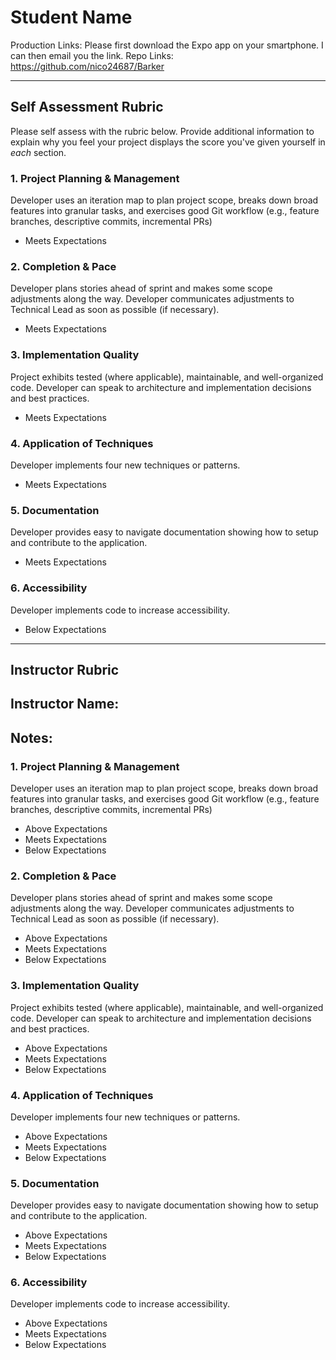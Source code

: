 # Student Name

Production Links: Please first download the Expo app on your smartphone. I can then email you the link. 
Repo Links: https://github.com/nico24687/Barker

-----------

## Self Assessment Rubric

Please self assess with the rubric below. Provide additional information to explain why you feel your project displays the score you've given yourself in _each_ section.

### 1. Project Planning & Management

Developer uses an iteration map to plan project scope, breaks down broad features into granular tasks, and exercises good Git workflow (e.g., feature branches, descriptive commits, incremental PRs)


- Meets Expectations


### 2. Completion & Pace

Developer plans stories ahead of sprint and makes some scope adjustments along the way. Developer communicates adjustments to Technical Lead as soon as possible (if necessary).


- Meets Expectations


### 3. Implementation Quality

Project exhibits tested (where applicable), maintainable, and well-organized code. Developer can speak to architecture and implementation decisions and best practices.


- Meets Expectations


### 4. Application of Techniques

Developer implements four new techniques or patterns.


- Meets Expectations


### 5. Documentation

Developer provides easy to navigate documentation showing how to setup and contribute to the application.


- Meets Expectations


### 6. Accessibility

Developer implements code to increase accessibility.


- Below Expectations

-----------

## Instructor Rubric

## Instructor Name:

## Notes:

### 1. Project Planning & Management

Developer uses an iteration map to plan project scope, breaks down broad features into granular tasks, and exercises good Git workflow (e.g., feature branches, descriptive commits, incremental PRs)

- Above Expectations
- Meets Expectations
- Below Expectations

### 2. Completion & Pace

Developer plans stories ahead of sprint and makes some scope adjustments along the way. Developer communicates adjustments to Technical Lead as soon as possible (if necessary).

- Above Expectations
- Meets Expectations
- Below Expectations

### 3. Implementation Quality

Project exhibits tested (where applicable), maintainable, and well-organized code. Developer can speak to architecture and implementation decisions and best practices.

- Above Expectations
- Meets Expectations
- Below Expectations

### 4. Application of Techniques

Developer implements four new techniques or patterns.

- Above Expectations
- Meets Expectations
- Below Expectations

### 5. Documentation

Developer provides easy to navigate documentation showing how to setup and contribute to the application.

- Above Expectations
- Meets Expectations
- Below Expectations

### 6. Accessibility

Developer implements code to increase accessibility.

- Above Expectations
- Meets Expectations
- Below Expectations
